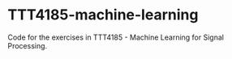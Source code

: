 # TTT4185-machine-learning
Code for the exercises in TTT4185 - Machine Learning for Signal Processing.
